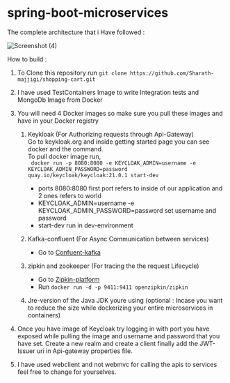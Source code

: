 # spring-boot-microservices

The complete architecture that i Have followed :

![Screenshot (4)](https://user-images.githubusercontent.com/67635598/222085188-2927a053-1eb4-416a-bb58-42985f076e4c.png)

How to build :

 1) To Clone this repository  run ```git clone https://github.com/Sharath-majjigi/shopping-cart.git```</br>
 
 2) I have used TestContainers Image to write Integration tests and MongoDb Image from Docker </br>
 
 3) You will need 4 Docker images so make sure you pull these images and have in your Docker registry </br>
 
     1. Keykloak (For Authorizing requests through Api-Gateway) </br>
       Go to keykloak.org and inside getting started page you can see docker and the command. </br>
       To pull docker image run, </br>
      ``` docker run -p 8080:8080 -e KEYCLOAK_ADMIN=username -e KEYCLOAK_ADMIN_PASSWORD=password quay.io/keycloak/keycloak:21.0.1 start-dev``` </br>
          * ports 8080:8080 first port refers to inside of our application and 2 ones refers to world </br>
          * KEYCLOAK_ADMIN=username -e KEYCLOAK_ADMIN_PASSWORD=password  set username and password </br>
          * start-dev run in dev-environment </br>

     2. Kafka-confluent (For Async Communication between services) </br>
         * Go to [Confuent-kafka](https://developer.confluent.io/quickstart/kafka-docker/) </br>
         
     3. zipkin and zookeeper (For tracing the the request Lifecycle)
         * Go to [Zipkin-platform](https://zipkin.io/pages/quickstart.html)
         * Run ```docker run -d -p 9411:9411 openzipkin/zipkin```
         
     4. Jre-version of the Java JDK youre using (optional : Incase you want to reduce the size while dockerizing your entire microservices in containers)
    
 4) Once you have image of Keycloak try logging in with port you have exposed while pulling the image and username and password that you have set. Create a new realm         and create a client finally add the JWT-Issuer uri in Api-gateway properties file.
 
 
 5) I have used webclient and not webmvc for calling the apis to services feel free to change for yourselves.
 
 
